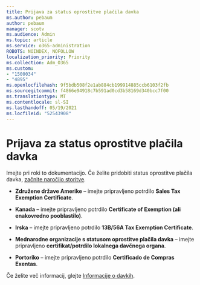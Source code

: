 ```yaml
---
title: Prijava za status oprostitve plačila davka
ms.author: pebaum
author: pebaum
manager: scotv
ms.audience: Admin
ms.topic: article
ms.service: o365-administration
ROBOTS: NOINDEX, NOFOLLOW
localization_priority: Priority
ms.collection: Adm_O365
ms.custom:
- "1500034"
- "4895"
ms.openlocfilehash: 9f5bdb508f2e1ab884cb199914885ccb6103f2fb
ms.sourcegitcommit: f4866e94918c7b591ad0cd3b58169d340bcc7f00
ms.translationtype: MT
ms.contentlocale: sl-SI
ms.lasthandoff: 05/19/2021
ms.locfileid: "52543908"
---
```

# <a name="apply-for-tax-exempt-status"></a>Prijava za status oprostitve plačila davka

Imejte pri roki to dokumentacijo. Če želite pridobiti status oprostitve plačila davka, [začnite naročilo storitve](https://go.microsoft.com/fwlink/p/?linkid=518322).

- **Združene države Amerike** – imejte pripravljeno potrdilo **Sales Tax Exemption Certificate**.

- **Kanada** – imejte pripravljeno potrdilo **Certificate of Exemption (ali enakovredno pooblastilo)**.

- **Irska** – imejte pripravljeno potrdilo **13B/56A Tax Exemption Certificate**.

- **Mednarodne organizacije s statusom oprostitve plačila davka** – imejte pripravljeno **certifikat/potrdilo lokalnega davčnega organa**.

- **Portoriko** – imejte pripravljeno potrdilo **Certificado de Compras Exentas**.

Če želite več informacij, glejte [Informacije o davkih](/microsoft-365/commerce/billing-and-payments/tax-information).
